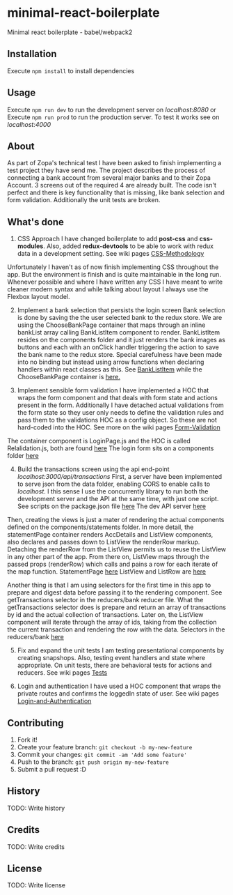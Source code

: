 # minimal-react-boilerplate
Minimal react boilerplate - babel/webpack2
## Installation
Execute `npm install` to install dependencies
## Usage
Execute `npm run dev` to run the development server on _localhost:8080_
or
Execute `npm run prod` to run the production server. To test it works see on _localhost:4000_

## About
As  part of Zopa's technical test I have been asked to finish implementing a test project they have send me. The project describes the process of connecting a bank account from several major banks and to their Zopa Account. 3 screens out of the required 4 are already built. The code isn't perfect and there is key functionality that is missing, like bank selection and form validation. Additionally the unit tests are broken. 
## What's done
1. CSS Approach 
I have changed boilerplate to add __post-css__ and __css-modules__. Also, added __redux-devtools__ to be able to work with redux data in a development setting. See wiki pages [CSS-Methodology](https://github.com/jmarcosuarez/nopa/wiki/CSS-Methodology)

Unfortunately I haven't as of now finish implementing CSS throughout the app. But the environment is finish and is quite maintainable in the long run. Whenever possible and where I have written any CSS I have meant to write cleaner modern syntax and while talking about layout I always use the Flexbox layout model.

2. Implement a bank selection that persists the login screen
Bank selection is done by saving the the user selected bank to the redux store. We are using the ChooseBankPage container that maps through an inline bankList array calling BankListItem component to render.  BankListItem resides on the components folder and it just renders the bank images as buttons and each with an onClick handler triggering the action to save the bank name to the redux store. Special carefulness have been made into no binding but instead using arrow functions when declaring handlers within react classes as this. See [BankListItem](https://github.com/jmarcosuarez/nopa/blob/master/src/app/client/components/BankListItem/BankListItem.js) while the ChooseBankPage container is [here.](https://github.com/jmarcosuarez/nopa/blob/master/src/app/client/containers/ChooseBank/ChooseBankPage.js)

3. Implement sensible form validation
I have implemented a HOC that wraps the form component and that deals with form state and actions present in the form. Additionally I have detached actual validations from the form state so they user only needs to define the validation rules and pass them to the validations HOC as a config object. So these are not hard-coded into the HOC. See more on the wiki pages [Form-Validation](https://github.com/jmarcosuarez/nopa/wiki/Form-Validation)

The container component is LoginPage.js and the HOC is called Relalidation.js, both are found [here](https://github.com/jmarcosuarez/nopa/tree/master/src/app/client/containers/Login)
The login form sits on a components folder [here](https://github.com/jmarcosuarez/nopa/blob/master/src/app/client/components/LoginForm/LoginForm.js)

4. Build the transactions screen using the api end-point _localhost:3000/api/transactions_
First, a server have been implemented to serve json from the data folder, enabling CORS to enable calls to _localhost_. I this sense I use the concurrently library to run both the development server and the API at the same time, with just one script. See scripts on the package.json file [here](https://github.com/jmarcosuarez/nopa/blob/master/package.json)
The dev API server [here](https://github.com/jmarcosuarez/nopa/blob/master/src/app/server/api.js)

Then, creating the views is just a mater of rendering the actual components defined on the components/statements folder. In more detail, the statementPage container renders AccDetails and ListView components, also declares and passes down to ListView the renderRow markup. Detaching the renderRow from the ListView permits us to reuse the ListView in any other part of the app. From there on, ListView maps through the passed props (renderRow) which calls and pains a row for each iterate of the map function. 
StatementPage [here](https://github.com/jmarcosuarez/nopa/blob/master/src/app/client/containers/Statement/StatementPage.js)
ListView and ListRow are [here](https://github.com/jmarcosuarez/nopa/tree/master/src/app/client/components/Statement)

Another thing is that I am using selectors for the first time in this app to prepare and digest data before passing it to the rendering component. See getTransactions selector in the reducers/bank reducer file. What the getTransactions selector does is prepare and return an array of transactions by id and the actual collection of transactions. Later on, the ListView component will iterate through the array of ids, taking from the collection the current transaction and rendering the row with the data.
Selectors in the reducers/bank [here](https://github.com/jmarcosuarez/nopa/blob/master/src/app/client/redux/reducers/bank.js)

5. Fix and expand the unit tests 
I am testing presentational components by creating snapshops. Also, testing event handlers and state where appropriate. On unit tests, there are behavioral tests for actions and reducers. See wiki pages [Tests](ttps://github.com/jmarcosuarez/nopa/wiki/Tests)

6. Login and authentication
I have used a HOC component that wraps the private routes and confirms the loggedIn state of user.
See wiki pages [Login-and-Authentication](https://github.com/jmarcosuarez/nopa/wiki/Login-and-Authentication)

## Contributing
1. Fork it!
2. Create your feature branch: `git checkout -b my-new-feature`
3. Commit your changes: `git commit -am 'Add some feature'`
4. Push to the branch: `git push origin my-new-feature`
5. Submit a pull request :D
## History
TODO: Write history
## Credits
TODO: Write credits
## License
TODO: Write license
